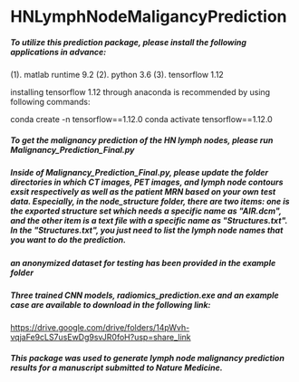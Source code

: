 # HNLymphNodeMaligancyPrediction

##### To utilize this prediction package, please install the following applications in advance:

(1). matlab runtime 9.2
(2). python 3.6
(3). tensorflow 1.12 

installing tensorflow 1.12 through anaconda is recommended by using following commands:

conda create -n tensorflow==1.12.0
conda activate tensorflow==1.12.0

##### To get the malignancy prediction of the HN lymph nodes, please run Malignancy_Prediction_Final.py

##### Inside of Malignancy_Prediction_Final.py, please update the folder directories in which CT images, PET images, and lymph node contours exsit respectively as well as the patient MRN based on your own test data. Especially, in the node_structure folder, there are two items: one is the exported structure set which needs a specific name as "AIR.dcm", and the other item is a text file with a specific name as "Structures.txt". In the "Structures.txt", you just need to list the lymph node names that you want to do the prediction. 

##### an anonymized dataset for testing has been provided in the example folder

##### Three trained CNN models, radiomics_prediction.exe and an example case are available to download in the following link:
https://drive.google.com/drive/folders/14pWvh-vqjaFe9cLS7usEwDg9svJR0foH?usp=share_link

##### This package was used to generate lymph node malignancy prediction results for a manuscript submitted to Nature Medicine.

